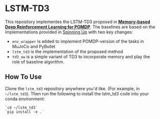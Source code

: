 LSTM-TD3
==================================
This repository implementes the LSTM-TD3 proposed in [**Memory-based Deep Reinforcement Learning for POMDP**](https://arxiv.org/pdf/2102.12344.pdf). The baselines are based on the implementations provided in [Spinning Up](https://spinningup.openai.com/) with two key changes:

- `env_wrapper` is added to implement POMDP-version of the tasks in MuJoCo and PyBullet
- `lstm_td3` is the implementation of the proposed method
- `td3_ow` is a simple variant of TD3 to incorporate memory and play the role of baseline algorithm.

How To Use
------------------
Clone the `lstm_td3` repository anywhere you'd like. (For example, in `~/lstm_td3`).
Then run the following to install the lstm_td3 code into your conda environment: 

    `cd ~/lstm_td3`
    `pip install -e .`
